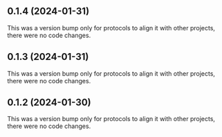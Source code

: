## 0.1.4 (2024-01-31)

This was a version bump only for protocols to align it with other projects, there were no code changes.

## 0.1.3 (2024-01-31)

This was a version bump only for protocols to align it with other projects, there were no code changes.

## 0.1.2 (2024-01-30)

This was a version bump only for protocols to align it with other projects, there were no code changes.
